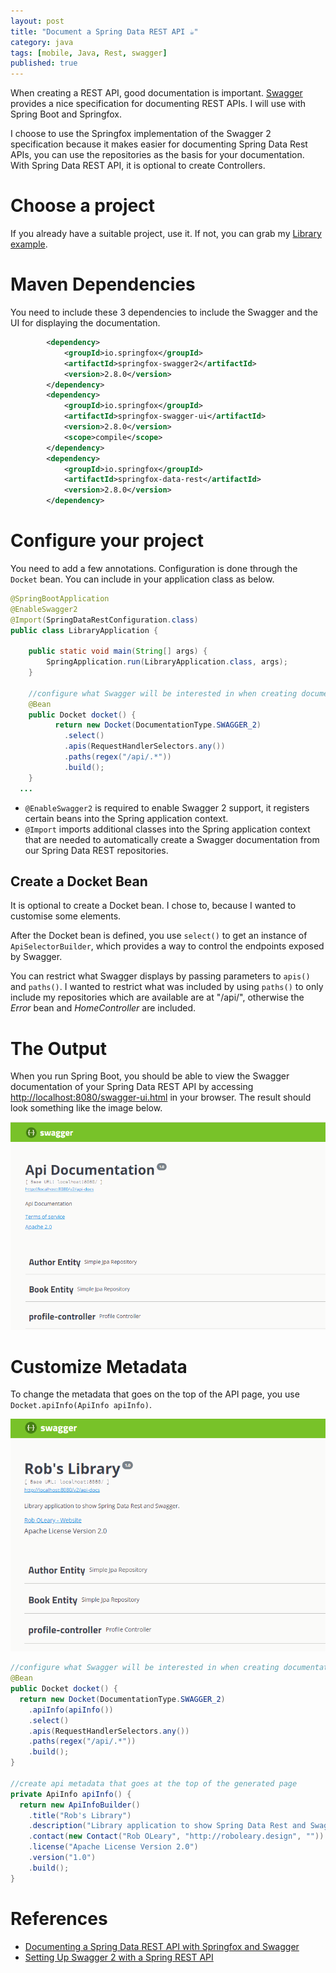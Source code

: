 ```yaml
---
layout: post
title: "Document a Spring Data REST API ☕"
category: java
tags: [mobile, Java, Rest, swagger]
published: true
---
```

When creating a REST API, good documentation is important. [Swagger](https://swagger.io/) provides a nice specification for documenting REST APIs. I will use with Spring Boot and Springfox.

I choose to use the Springfox implementation of the Swagger 2 specification because it makes easier for documenting Spring Data Rest APIs, you can use the repositories as the basis for your documentation. With Spring Data REST API, it is optional to create Controllers.

# Choose a project

If you already have a suitable project, use it. If not, you can grab my [Library example](https://github.com/robole/library-rest-minimum).

# Maven Dependencies

You need to include these 3 dependencies to include the Swagger and the UI for displaying the documentation.

```xml
        <dependency>
            <groupId>io.springfox</groupId>
            <artifactId>springfox-swagger2</artifactId>
            <version>2.8.0</version>
        </dependency>
        <dependency>
            <groupId>io.springfox</groupId>
            <artifactId>springfox-swagger-ui</artifactId>
            <version>2.8.0</version>
            <scope>compile</scope>
        </dependency>
        <dependency>
            <groupId>io.springfox</groupId>
            <artifactId>springfox-data-rest</artifactId>
            <version>2.8.0</version>
        </dependency>
```

# Configure your project

You need to add a few annotations. Configuration is done through the ```Docket``` bean. You can include in your application class as below.

```java
@SpringBootApplication
@EnableSwagger2
@Import(SpringDataRestConfiguration.class)
public class LibraryApplication {
  
	public static void main(String[] args) {
		SpringApplication.run(LibraryApplication.class, args);
	}

	//configure what Swagger will be interested in when creating documentation
	@Bean
	public Docket docket() {
          return new Docket(DocumentationType.SWAGGER_2)
            .select()
            .apis(RequestHandlerSelectors.any())
            .paths(regex("/api/.*"))
            .build();
	}
  ...
```
- ```@EnableSwagger2``` is required to enable Swagger 2 support, it registers certain beans into the Spring application context.
- ```@Import``` imports additional classes into the Spring application context that are needed to automatically create a Swagger documentation from our Spring Data REST repositories.

## Create a Docket Bean

It is optional to create a Docket bean. I chose to, because I wanted to customise some elements.

After the Docket bean is defined, you use ```select()``` to get an instance of ```ApiSelectorBuilder```, which provides a way to control the endpoints exposed by Swagger.

You can restrict what Swagger displays by passing parameters to  ```apis()``` and ```paths()```. I wanted to restrict what was included by using ```paths()``` to only include my repositories which are available are at "/api/", otherwise the *Error* bean and *HomeController* are included.

# The Output

When you run Spring Boot, you should be able to view the Swagger documentation of your Spring Data REST API by accessing [http://localhost:8080/swagger-ui.html](http://localhost:8080/swagger-ui.html) in your browser. The result should look something like the image below.

![swagger ui](/assets/img/blog/2018-05-21-swagger/swagger.png)

# Customize Metadata

To change the metadata that goes on the top of the API page, you use ```Docket.apiInfo(ApiInfo apiInfo)```.

![swagger ui](/assets/img/blog/2018-05-21-swagger/swagger-metadata.png)

```java
//configure what Swagger will be interested in when creating documentation
@Bean
public Docket docket() {
  return new Docket(DocumentationType.SWAGGER_2)
  	.apiInfo(apiInfo())
  	.select()
  	.apis(RequestHandlerSelectors.any())
  	.paths(regex("/api/.*"))
  	.build();
}

//create api metadata that goes at the top of the generated page
private ApiInfo apiInfo() {
  return new ApiInfoBuilder()
  	.title("Rob's Library")
  	.description("Library application to show Spring Data Rest and Swagger.")
  	.contact(new Contact("Rob OLeary", "http://roboleary.design", ""))
  	.license("Apache License Version 2.0")
  	.version("1.0")
  	.build();
}
```

# References
- [Documenting a Spring Data REST API with Springfox and Swagger](https://reflectoring.io/documenting-spring-data-rest-api-with-springfox/)
- [Setting Up Swagger 2 with a Spring REST API](http://www.baeldung.com/swagger-2-documentation-for-spring-rest-api)
